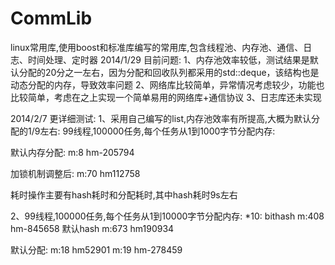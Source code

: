 CommLib
=======

linux常用库,使用boost和标准库编写的常用库,包含线程池、内存池、通信、日志、时间处理、定时器
2014/1/29
目前问题:
1、内存池效率较低，测试结果是默认分配的20分之一左右，因为分配和回收队列都采用的std::deque，该结构也是动态分配的内存，导致效率问题
2、网络库比较简单，异常情况考虑较少，功能也比较简单，考虑在之上实现一个简单易用的网络库+通信协议
3、日志库还未实现

2014/2/7
更详细测试:
1、采用自己编写的list,内存池效率有所提高,大概为默认分配的1/9左右:
99线程,100000任务,每个任务从1到1000字节分配内存:

默认内存分配:
m:8 hm-205794

加锁机制调整后:
m:70 hm112758

耗时操作主要有hash耗时和分配耗时,其中hash耗时9s左右

2、99线程,100000任务,每个任务从1到10000字节分配内存:
*10:
bithash
m:408 hm-845658
默认hash
m:673 hm190934

默认分配:
m:18 hm52901
m:19 hm-278459


